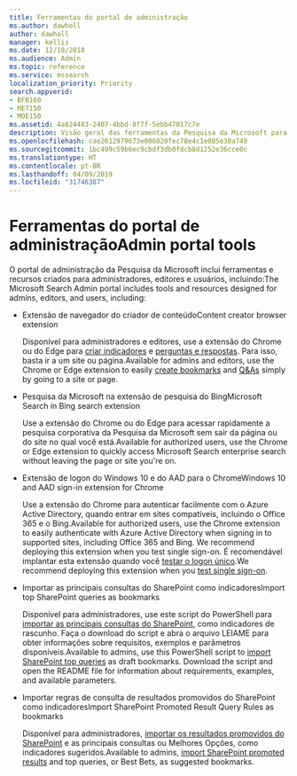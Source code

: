```yaml
---
title: Ferramentas do portal de administração
ms.author: dawholl
author: dawholl
manager: kellis
ms.date: 12/18/2018
ms.audience: Admin
ms.topic: reference
ms.service: mssearch
localization_priority: Priority
search.appverid:
- BFB160
- MET150
- MOE150
ms.assetid: 4a824483-2407-4bbd-8f7f-5ebb47817c7e
description: Visão geral das ferramentas da Pesquisa da Microsoft para criar e importar resultados, entrar automaticamente e pesquisar em qualquer lugar
ms.openlocfilehash: cae2612979673e086820fec78e4c1e085e38a749
ms.sourcegitcommit: 1bc499c59b6ec9cbdf3db0fdcb8d1252e36cce0c
ms.translationtype: HT
ms.contentlocale: pt-BR
ms.lasthandoff: 04/09/2019
ms.locfileid: "31746387"
---
```

# <a name="admin-portal-tools"></a><span data-ttu-id="cece4-103">Ferramentas do portal de administração</span><span class="sxs-lookup"><span data-stu-id="cece4-103">Admin portal tools</span></span>

<span data-ttu-id="cece4-104">O portal de administração da Pesquisa da Microsoft inclui ferramentas e recursos criados para administradores, editores e usuários, incluindo:</span><span class="sxs-lookup"><span data-stu-id="cece4-104">The Microsoft Search Admin portal includes tools and resources designed for admins, editors, and users, including:</span></span>
  
- <span data-ttu-id="cece4-105">Extensão de navegador do criador de conteúdo</span><span class="sxs-lookup"><span data-stu-id="cece4-105">Content creator browser extension</span></span>
    
    <span data-ttu-id="cece4-106">Disponível para administradores e editores, use a extensão do Chrome ou do Edge para [criar indicadores](create-bookmarks.md) e [perguntas e respostas](create-qas.md). Para isso, basta ir a um site ou página.</span><span class="sxs-lookup"><span data-stu-id="cece4-106">Available for admins and editors, use the Chrome or Edge extension to easily [create bookmarks](create-bookmarks.md) and [Q&As](create-qas.md) simply by going to a site or page.</span></span> 
    
- <span data-ttu-id="cece4-107">Pesquisa da Microsoft na extensão de pesquisa do Bing</span><span class="sxs-lookup"><span data-stu-id="cece4-107">Microsoft Search in Bing search extension</span></span>
    
    <span data-ttu-id="cece4-108">Use a extensão do Chrome ou do Edge para acessar rapidamente a pesquisa corporativa da Pesquisa da Microsoft sem sair da página ou do site no qual você está.</span><span class="sxs-lookup"><span data-stu-id="cece4-108">Available for authorized users, use the Chrome or Edge extension to quickly access Microsoft Search enterprise search without leaving the page or site you're on.</span></span>
    
- <span data-ttu-id="cece4-109">Extensão de logon do Windows 10 e do AAD para o Chrome</span><span class="sxs-lookup"><span data-stu-id="cece4-109">Windows 10 and AAD sign-in extension for Chrome</span></span>
    
    <span data-ttu-id="cece4-110">Use a extensão do Chrome para autenticar facilmente com o Azure Active Directory, quando entrar em sites compatíveis, incluindo o Office 365 e o Bing.</span><span class="sxs-lookup"><span data-stu-id="cece4-110">Available for authorized users, use the Chrome extension to easily authenticate with Azure Active Directory when signing in to supported sites, including Office 365 and Bing. We recommend deploying this extension when you test single sign-on.</span></span> <span data-ttu-id="cece4-111">É recomendável implantar esta extensão quando você [testar o logon único](test-single-sign-on.md).</span><span class="sxs-lookup"><span data-stu-id="cece4-111">We recommend deploying this extension when you [test single sign-on](test-single-sign-on.md).</span></span>
    
- <span data-ttu-id="cece4-112">Importar as principais consultas do SharePoint como indicadores</span><span class="sxs-lookup"><span data-stu-id="cece4-112">Import top SharePoint queries as bookmarks</span></span>
    
    <span data-ttu-id="cece4-p102">Disponível para administradores, use este script do PowerShell para [importar as principais consultas do SharePoint](import-sharepoint-promoted-results-and-top-queries.md), como indicadores de rascunho. Faça o download do script e abra o arquivo LEIAME para obter informações sobre requisitos, exemplos e parâmetros disponíveis.</span><span class="sxs-lookup"><span data-stu-id="cece4-p102">Available to admins, use this PowerShell script to [import SharePoint top queries](import-sharepoint-promoted-results-and-top-queries.md) as draft bookmarks. Download the script and open the README file for information about requirements, examples, and available parameters.</span></span> 
    
- <span data-ttu-id="cece4-115">Importar regras de consulta de resultados promovidos do SharePoint como indicadores</span><span class="sxs-lookup"><span data-stu-id="cece4-115">Import SharePoint Promoted Result Query Rules as bookmarks</span></span>
    
    <span data-ttu-id="cece4-116">Disponível para administradores, [importar os resultados promovidos do SharePoint](import-sharepoint-promoted-results-and-top-queries.md) e as principais consultas ou Melhores Opções, como indicadores sugeridos.</span><span class="sxs-lookup"><span data-stu-id="cece4-116">Available to admins, [import SharePoint promoted results](import-sharepoint-promoted-results-and-top-queries.md) and top queries, or Best Bets, as suggested bookmarks.</span></span> 

  

